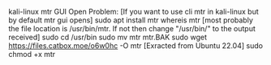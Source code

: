 kali-linux mtr GUI Open Problem:	[If you want to use cli mtr in kali-linux but by default mtr gui opens]
	sudo apt install mtr
	whereis mtr		[most probably the file location is /usr/bin/mtr. If not then change "/usr/bin/" to the output received]
	sudo cd /usr/bin
	sudo mv mtr mtr.BAK
	sudo wget https://files.catbox.moe/o6w0hc -O mtr		[Exracted from Ubuntu 22.04]
	sudo chmod +x mtr